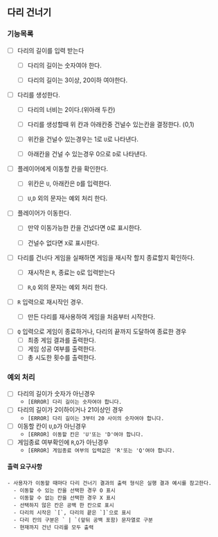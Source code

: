 ## 다리 건너기

### 기능목록

- [ ] 다리의 길이를 입력 받는다
  - [ ] 다리의 길이는 숫자여야 한다.
  - [ ] 다리의 길이는 3이상, 20이하 여야한다.
  

- [ ] 다리를 생성한다.  
  - [ ] 다리의 너비는 2이다.(위아래 두칸)
  - [ ] 다리를 생성할때 위 칸과 아래칸중 건널수 있는칸을 결정한다. (0,1)
  - [ ] 위칸을 건널수 있는경우는 1로 `U`로 나타낸다.
  - [ ] 아래칸을 건널 수 있는경우 0으로 `D`로 나타낸다.  


- [ ] 플레이어에게 이동할 칸을 확인한다.
  - [ ] 위칸은 `U`, 아래칸은 `D`를 입력한다.
  - [ ] `U`,`D` 외의 문자는 예외 처리 한다.


- [ ] 플레이어가 이동한다.
  - [ ] 만약 이동가능한 칸을 건넜다면 `O`로 표시한다.
  - [ ] 건널수 없다면 `X`로 표시한다.
  

- [ ] 다리를 건너다 게임을 실패하면 게임을 재시작 할지 종료할지 확인하다.
  - [ ] 재시작은 `R`, 종료는 `Q`로 입력받는다
  - [ ] `R`,`Q` 외의 문자는 예외 처리 한다.


- [ ] `R` 입력으로 재시작인 경우.
  - [ ] 만든 다리를 재사용하여 게임을 처음부터 시작한다.


- [ ] `Q` 입력으로 게임이 종료하거나, 다리의 끝까지 도달하여 종료한 경우
  - [ ] 최종 게임 결과를 출력한다. 
  - [ ] 게임 성공 여부를 출력한다.
  - [ ] 총 시도한 횟수를 출력한다.
  
### 예외 처리
- [ ] 다리의 길이가 숫자가 아닌경우
  - `[ERROR] 다리 길이는 숫자여야 합니다.`
- [ ] 다리의 길이가 2이하이거나 21이상인 경우
  - `[ERROR] 다리 길이는 3부터 20 사이의 숫자여야 합니다.`
- [ ] 이동할 칸이 `U`,`D`가 아닌경우
  - `[ERROR] 이동할 칸은 'U'또는 'D'여야 합니다.`
- [ ] 게임종료 여부확인에 `R`,`Q`가 아닌경우 
  - `[ERROR] 게임종료 여부의 입력값은 'R'또는 'Q'여야 합니다. `


#### 출력 요구사항
~~~
- 사용자가 이동할 때마다 다리 건너기 결과의 출력 형식은 실행 결과 예시를 참고한다.
  - 이동할 수 있는 칸을 선택한 경우 O 표시
  - 이동할 수 없는 칸을 선택한 경우 X 표시
  - 선택하지 않은 칸은 공백 한 칸으로 표시
  - 다리의 시작은 `[`, 다리의 끝은 `]`으로 표시
  - 다리 칸의 구분은 ` | `(앞뒤 공백 포함) 문자열로 구분
  - 현재까지 건넌 다리를 모두 출력
~~~
